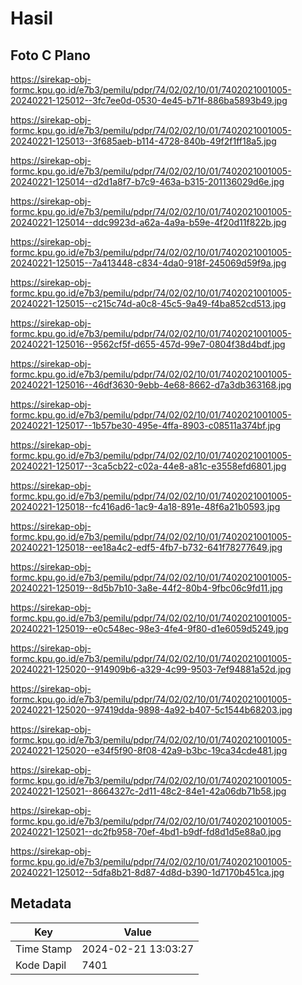 # Hasil

## Foto C Plano

https://sirekap-obj-formc.kpu.go.id/e7b3/pemilu/pdpr/74/02/02/10/01/7402021001005-20240221-125012--3fc7ee0d-0530-4e45-b71f-886ba5893b49.jpg

https://sirekap-obj-formc.kpu.go.id/e7b3/pemilu/pdpr/74/02/02/10/01/7402021001005-20240221-125013--3f685aeb-b114-4728-840b-49f2f1ff18a5.jpg

https://sirekap-obj-formc.kpu.go.id/e7b3/pemilu/pdpr/74/02/02/10/01/7402021001005-20240221-125014--d2d1a8f7-b7c9-463a-b315-201136029d6e.jpg

https://sirekap-obj-formc.kpu.go.id/e7b3/pemilu/pdpr/74/02/02/10/01/7402021001005-20240221-125014--ddc9923d-a62a-4a9a-b59e-4f20d11f822b.jpg

https://sirekap-obj-formc.kpu.go.id/e7b3/pemilu/pdpr/74/02/02/10/01/7402021001005-20240221-125015--7a413448-c834-4da0-918f-245069d59f9a.jpg

https://sirekap-obj-formc.kpu.go.id/e7b3/pemilu/pdpr/74/02/02/10/01/7402021001005-20240221-125015--c215c74d-a0c8-45c5-9a49-f4ba852cd513.jpg

https://sirekap-obj-formc.kpu.go.id/e7b3/pemilu/pdpr/74/02/02/10/01/7402021001005-20240221-125016--9562cf5f-d655-457d-99e7-0804f38d4bdf.jpg

https://sirekap-obj-formc.kpu.go.id/e7b3/pemilu/pdpr/74/02/02/10/01/7402021001005-20240221-125016--46df3630-9ebb-4e68-8662-d7a3db363168.jpg

https://sirekap-obj-formc.kpu.go.id/e7b3/pemilu/pdpr/74/02/02/10/01/7402021001005-20240221-125017--1b57be30-495e-4ffa-8903-c08511a374bf.jpg

https://sirekap-obj-formc.kpu.go.id/e7b3/pemilu/pdpr/74/02/02/10/01/7402021001005-20240221-125017--3ca5cb22-c02a-44e8-a81c-e3558efd6801.jpg

https://sirekap-obj-formc.kpu.go.id/e7b3/pemilu/pdpr/74/02/02/10/01/7402021001005-20240221-125018--fc416ad6-1ac9-4a18-891e-48f6a21b0593.jpg

https://sirekap-obj-formc.kpu.go.id/e7b3/pemilu/pdpr/74/02/02/10/01/7402021001005-20240221-125018--ee18a4c2-edf5-4fb7-b732-641f78277649.jpg

https://sirekap-obj-formc.kpu.go.id/e7b3/pemilu/pdpr/74/02/02/10/01/7402021001005-20240221-125019--8d5b7b10-3a8e-44f2-80b4-9fbc06c9fd11.jpg

https://sirekap-obj-formc.kpu.go.id/e7b3/pemilu/pdpr/74/02/02/10/01/7402021001005-20240221-125019--e0c548ec-98e3-4fe4-9f80-d1e6059d5249.jpg

https://sirekap-obj-formc.kpu.go.id/e7b3/pemilu/pdpr/74/02/02/10/01/7402021001005-20240221-125020--914909b6-a329-4c99-9503-7ef94881a52d.jpg

https://sirekap-obj-formc.kpu.go.id/e7b3/pemilu/pdpr/74/02/02/10/01/7402021001005-20240221-125020--97419dda-9898-4a92-b407-5c1544b68203.jpg

https://sirekap-obj-formc.kpu.go.id/e7b3/pemilu/pdpr/74/02/02/10/01/7402021001005-20240221-125020--e34f5f90-8f08-42a9-b3bc-19ca34cde481.jpg

https://sirekap-obj-formc.kpu.go.id/e7b3/pemilu/pdpr/74/02/02/10/01/7402021001005-20240221-125021--8664327c-2d11-48c2-84e1-42a06db71b58.jpg

https://sirekap-obj-formc.kpu.go.id/e7b3/pemilu/pdpr/74/02/02/10/01/7402021001005-20240221-125021--dc2fb958-70ef-4bd1-b9df-fd8d1d5e88a0.jpg

https://sirekap-obj-formc.kpu.go.id/e7b3/pemilu/pdpr/74/02/02/10/01/7402021001005-20240221-125012--5dfa8b21-8d87-4d8d-b390-1d7170b451ca.jpg


## Metadata

| Key        | Value               |
| ---------- | ------------------- |
| Time Stamp | 2024-02-21 13:03:27 |
| Kode Dapil | 7401                |



